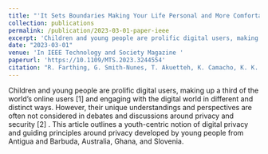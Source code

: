 ```yaml
---
title: "'It Sets Boundaries Making Your Life Personal and More Comfortable': Understanding Young People's Privacy Needs and Concerns"
collection: publications
permalink: /publication/2023-03-01-paper-ieee
excerpt: 'Children and young people are prolific digital users, making up a third of the world’s online users [1] and engaging with the digital world in different and distinct ways. However, their unique understandings and perspectives are often not considered in debates and discussions around privacy and security [2] . This article outlines a youth-centric notion of digital privacy and guiding principles around privacy developed by young people from Antigua and Barbuda, Australia, Ghana, and Slovenia.'
date: "2023-03-01"
venue: 'In IEEE Technology and Society Magazine '
paperurl: 'https://10.1109/MTS.2023.3244554'
citation: "R. Farthing, G. Smith-Nunes, T. Akuetteh, K. Camacho, K. K. Ošljak and J. Zhao, "“It Sets Boundaries Making Your Life Personal and More Comfortable”: Understanding Young People’s Privacy Needs and Concerns," in IEEE Technology and Society Magazine, vol. 42, no. 1, pp. 75-82, March 2023, doi: 10.1109/MTS.2023.3244554."
---
```

Children and young people are prolific digital users, making up a third of the world’s online users [1] and engaging with the digital world in different and distinct ways. However, their unique understandings and perspectives are often not considered in debates and discussions around privacy and security [2] . This article outlines a youth-centric notion of digital privacy and guiding principles around privacy developed by young people from Antigua and Barbuda, Australia, Ghana, and Slovenia.




